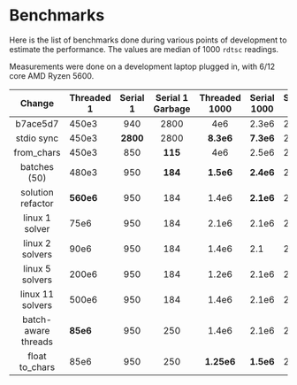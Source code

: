 # Benchmarks

Here is the list of benchmarks done during various points of development to
estimate the performance. The values are median of 1000 `rdtsc` readings.

Measurements were done on a development laptop plugged in, with 6/12 core
AMD Ryzen 5600.

|       Change        | Threaded 1 | Serial 1 | Serial 1 Garbage | Threaded 1000 | Serial 1000 | Solve 1 |
| :-----------------: | ---------- | :------: | :--------------: | :-----------: | ----------- | ------- |
|      b7ace5d7       | 450e3      |   940    |       2800       |      4e6      | 2.3e6       | 23      |
|     stdio sync      | 450e3      | **2800** |       2800       |   **8.3e6**   | **7.3e6**   | 23      |
|     from_chars      | 450e3      |   850    |     **115**      |      4e6      | 2.5e6       | 23      |
|    batches (50)     | 480e3      |   950    |     **184**      |   **1.5e6**   | **2.4e6**   | 23      |
|  solution refactor  | **560e6**  |   950    |       184        |     1.4e6     | **2.1e6**   | 23      |
|   linux 1 solver    | 75e6       |   950    |       184        |     2.1e6     | 2.1e6       | 23      |
|   linux 2 solvers   | 90e6       |   950    |       184        |     1.4e6     | 2.1         | 23      |
|   linux 5 solvers   | 200e6      |   950    |       184        |     1.2e6     | 2.1e6       | 23      |
|  linux 11 solvers   | 500e6      |   950    |       184        |     1.4e6     | 2.1e6       | 23      |
| batch-aware threads | **85e6**   |   950    |       250        |     1.4e6     | 2.1e6       | 23      |
|   float to_chars    | 85e6       |   950    |       250        |  **1.25e6**   | **1.5e6**   | 23      |
